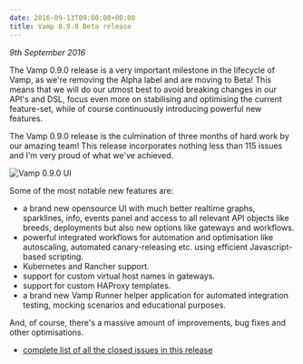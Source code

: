 ```yaml
---
date: 2016-09-13T09:00:00+00:00
title: Vamp 0.9.0 Beta release 
---
```


_9th September 2016_

The Vamp 0.9.0 release is a very important milestone in the lifecycle of Vamp, as we're removing the Alpha label and are moving to Beta! This means that we will do our utmost best to avoid breaking changes in our API's and DSL, focus even more on stabilising and optimising the current feature-set, while of course continuously introducing powerful new features.
  
The Vamp 0.9.0 release is the culmination of three months of hard work by our amazing team! This release incorporates nothing less than 115 issues and I'm very proud of what we've achieved.

![Vamp 0.9.0 UI](/images/screens/vamp_UI_090.png)

Some of the most notable new features are:
 
* a brand new opensource UI with much better realtime graphs, sparklines, info, events panel and access to all relevant API objects like breeds, deployments but also new options like gateways and workflows.  
* powerful integrated workflows for automation and optimisation like autoscaling, automated canary-releasing etc. using efficient Javascript-based scripting.
* Kubernetes and Rancher support.
* support for custom virtual host names in gateways.
* support for custom HAProxy templates.
* a brand new Vamp Runner helper application for automated integration testing, mocking scenarios and educational purposes.  

And, of course, there's a massive amount of improvements, bug fixes and other optimisations.

* [complete list of all the closed issues in this release](https://github.com/magneticio/vamp/issues?q=is%3Aissue+milestone%3A0.9.0+is%3Aclosed)